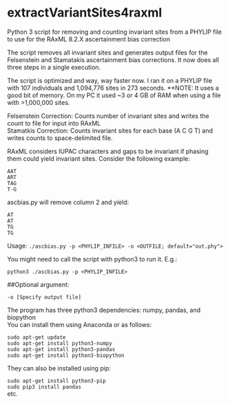 # extractVariantSites4raxml  

Python 3 script for removing and counting invariant sites from a PHYLIP file to use for the RAxML 8.2.X ascertainment bias correction  

The script removes all invariant sites and generates output files for the Felsenstein and Stamatakis ascertainment bias corrections. It now does all three steps in a single execution.  

The script is optimized and way, way faster now. I ran it on a PHYLIP file with 107 individuals and 1,094,776 sites in 273 seconds.  **NOTE: It uses a good bit of memory. On my PC it used ~3 or 4 GB of RAM when using a file with >1,000,000 sites.  
 
Felsenstein Correction: Counts number of invariant sites and writes the count to file for input into RAxML  
Stamatkis Correction: Counts invariant sites for each base (A C G T) and writes counts to space-delimited file.  

RAxML considers IUPAC characters and gaps to be invariant if phasing them could yield invariant sites. Consider the following example:  

```  
AAT  
ART  
TAG  
T-G  
```  

ascbias.py will remove column 2 and yield:  

```  
AT  
AT  
TG  
TG  
```  

Usage: `./ascbias.py -p <PHYLIP_INFILE> -o <OUTFILE; default="out.phy">`  

You might need to call the script with python3 to run it. E.g.:  

`python3 ./ascbias.py -p <PHYLIP_INFILE>`  

##Optional argument:  

```
-o [Specify output file]  
```

The program has three python3 dependencies: numpy, pandas, and biopython  
You can install them using Anaconda or as follows:  

`sudo apt-get update`  
`sudo apt-get install python3-numpy`   
`sudo apt-get install python3-pandas`  
`sudo apt-get install python3-biopython`  

They can also be installed using pip:  

`sudo apt-get install python3-pip`  
`sudo pip3 install pandas`  
etc.  





